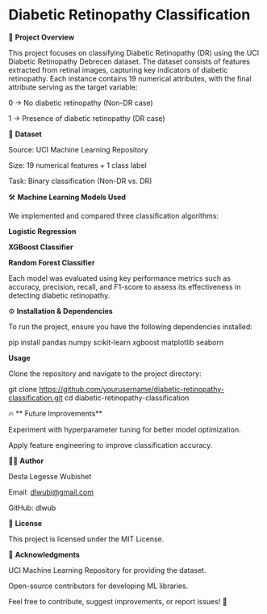 # Diabetic Retinopathy Classification

📌 **Project Overview**

This project focuses on classifying Diabetic Retinopathy (DR) using the UCI Diabetic Retinopathy Debrecen dataset. The dataset consists of features extracted from retinal images, capturing key indicators of diabetic retinopathy. Each instance contains 19 numerical attributes, with the final attribute serving as the target variable:

0 → No diabetic retinopathy (Non-DR case)

1 → Presence of diabetic retinopathy (DR case)

📂 **Dataset**

Source: UCI Machine Learning Repository

Size: 19 numerical features + 1 class label

Task: Binary classification (Non-DR vs. DR)

🛠️ **Machine Learning Models Used**

We implemented and compared three classification algorithms:

**Logistic Regression**

**XGBoost Classifier**

**Random Forest Classifier**

Each model was evaluated using key performance metrics such as accuracy, precision, recall, and F1-score to assess its effectiveness in detecting diabetic retinopathy.

⚙️ **Installation & Dependencies**

To run the project, ensure you have the following dependencies installed:

pip install pandas numpy scikit-learn xgboost matplotlib seaborn

**Usage**

Clone the repository and navigate to the project directory:

git clone https://github.com/yourusername/diabetic-retinopathy-classification.git
cd diabetic-retinopathy-classification

🔥 ** Future Improvements**

Experiment with hyperparameter tuning for better model optimization.

Apply feature engineering to improve classification accuracy.

👨‍💻 **Author**

Desta Legesse Wubishet

Email: dlwubi@gmail.com

GitHub: dlwub


📜 **License**

This project is licensed under the MIT License.

🙏 **Acknowledgments**

UCI Machine Learning Repository for providing the dataset.

Open-source contributors for developing ML libraries.

Feel free to contribute, suggest improvements, or report issues! 🚀

